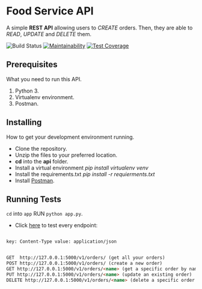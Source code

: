 # Food Service API

A simple **REST API** allowing users to _CREATE_ orders. Then, they are able to _READ_, _UPDATE_ and _DELETE_ them.

![Build Status](https://travis-ci.org/Chell0/food-api.svg?branch=develop)
[![Maintainability](https://api.codeclimate.com/v1/badges/46542d1e81b90842b0bf/maintainability)](https://codeclimate.com/github/Chell0/food-api/maintainability) [![Test Coverage](https://api.codeclimate.com/v1/badges/46542d1e81b90842b0bf/test_coverage)](https://codeclimate.com/github/Chell0/food-api/test_coverage)

## Prerequisites

What you need to run this API.

1. Python 3.
2. Virtualenv environment.
3. Postman.

## Installing

How to get your development environment running.

- Clone the repository.
- Unzip the files to your preferred location.
- **cd**  into the **api** folder.
- Install a virtual environment _pip install virtualenv venv_
- Install the requirements.txt _pip install -r requierments.txt_
- Install [Postman](https://www.getpostman.com/).

## Running Tests

```cd``` into ```app``` RUN ```python app.py```.
- Click [here](https://documenter.getpostman.com/view/4006766/RWaRPRJm) to test every endpoint:

```html

key: Content-Type value: application/json

```

```html

GET  http://127.0.0.1:5000/v1/orders/ (get all your orders)
POST http://127.0.0.1:5000/v1/orders/ (create a new order)
GET http://127.0.0.1:5000/v1/orders/<name> (get a specific order by name)
PUT http://127.0.0.1:5000/v1/orders/<name> (update an existing order)
DELETE http://127.0.0.1:5000/v1/orders/<name> (delete a specific order by name)

```